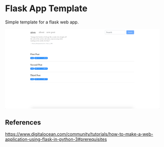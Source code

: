 # Flask App Template

Simple template for a flask web app. 

<img src="https://raw.githubusercontent.com/karinazad/flask-app-template/main/flask_app.png?token=ANKC3TBGRMRDBDILYPFS5M3AK537I">


## References
https://www.digitalocean.com/community/tutorials/how-to-make-a-web-application-using-flask-in-python-3#prerequisites
